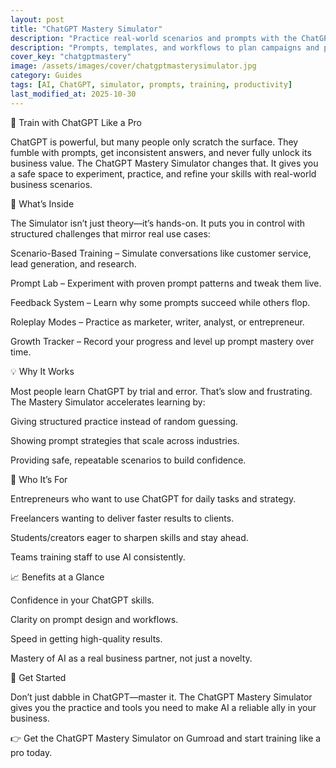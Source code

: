 ```yaml
---
layout: post
title: "ChatGPT Mastery Simulator"
description: "Practice real-world scenarios and prompts with the ChatGPT Mastery Simulator. Learn faster, build confidence, and unlock AI’s full business potential."
description: "Prompts, templates, and workflows to plan campaigns and publish consistently."
cover_key: "chatgptmastery"
image: /assets/images/cover/chatgptmasterysimulator.jpg
category: Guides
tags: [AI, ChatGPT, simulator, prompts, training, productivity]
last_modified_at: 2025-10-30
---
```


🧠 Train with ChatGPT Like a Pro

ChatGPT is powerful, but many people only scratch the surface. They fumble with prompts, get inconsistent answers, and never fully unlock its business value. The ChatGPT Mastery Simulator changes that. It gives you a safe space to experiment, practice, and refine your skills with real-world business scenarios.

🎯 What’s Inside

The Simulator isn’t just theory—it’s hands-on. It puts you in control with structured challenges that mirror real use cases:

Scenario-Based Training – Simulate conversations like customer service, lead generation, and research.

Prompt Lab – Experiment with proven prompt patterns and tweak them live.

Feedback System – Learn why some prompts succeed while others flop.

Roleplay Modes – Practice as marketer, writer, analyst, or entrepreneur.

Growth Tracker – Record your progress and level up prompt mastery over time.

💡 Why It Works

Most people learn ChatGPT by trial and error. That’s slow and frustrating. The Mastery Simulator accelerates learning by:

Giving structured practice instead of random guessing.

Showing prompt strategies that scale across industries.

Providing safe, repeatable scenarios to build confidence.

🚀 Who It’s For

Entrepreneurs who want to use ChatGPT for daily tasks and strategy.

Freelancers wanting to deliver faster results to clients.

Students/creators eager to sharpen skills and stay ahead.

Teams training staff to use AI consistently.

📈 Benefits at a Glance

Confidence in your ChatGPT skills.

Clarity on prompt design and workflows.

Speed in getting high-quality results.

Mastery of AI as a real business partner, not just a novelty.

🔗 Get Started

Don’t just dabble in ChatGPT—master it. The ChatGPT Mastery Simulator gives you the practice and tools you need to make AI a reliable ally in your business.

👉 Get the ChatGPT Mastery Simulator on Gumroad
 and start training like a pro today.
